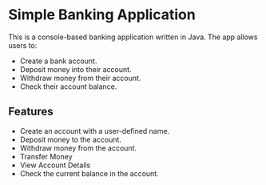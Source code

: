 # Simple Banking Application

This is a console-based banking application written in Java. The app allows users to:

- Create a bank account.
- Deposit money into their account.
- Withdraw money from their account.
- Check their account balance.

## Features

- Create an account with a user-defined name.
- Deposit money to the account.
- Withdraw money from the account.
- Transfer Money
- View Account Details
- Check the current balance in the account.
